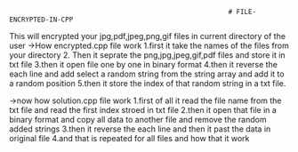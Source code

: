                                                            # FILE-ENCRYPTED-IN-CPP
This will encrypted your jpg,pdf,jpeg,png,gif files in current directory of the user ->How encrypted.cpp file work 1.first it take the names of the files from your directory 2. Then it seprate the png,jpg,jpeg,gif,pdf files and store it in txt file 3.then it open file one by one in binary format 4.then it reverse the each line and add select a random string from the string array and add it to a random position 5.then it store the index of that random string in a txt file.

->now how solution.cpp file work 1.first of all it read the file name from the txt file and read the first index stroed in txt file 2.then it open that file in a binary format and copy all data to another file and remove the random added strings 3.then it reverse the each line and then it past the data in original file 4.and that is repeated for all files and how that it work
